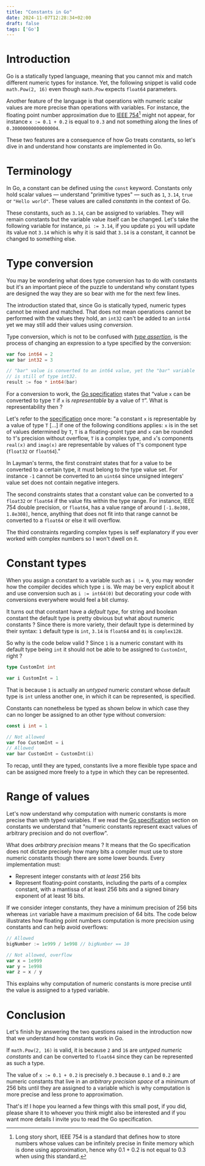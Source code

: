 ```yaml
---
title: "Constants in Go"
date: 2024-11-07T12:28:34+02:00
draft: false
tags: ['Go']
---
```

# Introduction
<!--start-summary-->

Go is a statically typed language, meaning that you cannot mix and match different numeric types for instance.  Yet, the following snippet is valid code  `math.Pow(2, 16)` even though `math.Pow` expects `float64` parameters.

Another feature of the language is that operations with numeric scalar values are more precise than operations with variables. For instance, the floating point number approximation due to [IEEE 754](https://en.wikipedia.org/wiki/IEEE_754)[^1] might not appear, for instance `x := 0.1 + 0.2` is equal to `0.3` and not something along the lines of `0.30000000000000004`. 

These two features are a consequence of how Go treats constants, so let's dive in and understand how constants are implemented in Go.



# Terminology

In Go, a constant can be defined using the `const` keyword. Constants only hold scalar values — understand "primitive types" — such as `1`, `3.14`, `true` or `"Hello world"`. These values are called *constants* in the context of Go.

These constants, such as `3.14`, can be assigned to variables. They will remain constants but the variable value itself can be changed. Let's take the following variable for instance, `pi := 3.14`, if you update `pi` you will update its value not `3.14` which is why it is said that `3.14` is a constant, it cannot be changed to something else.



# Type conversion

You may be wondering what does type conversion has to do with constants but it's an important piece of the puzzle to understand why constant types are designed the way they are so bear with me for the next few lines.

The introduction stated that, since Go is statically typed, numeric types cannot be mixed and matched. That does not mean operations cannot be performed with the values they hold, an `int32` can't be added to an `int64` yet we may still add their values using *conversion*. 

Type conversion, which is not to be confused with *[type assertion](https://go.dev/ref/spec#Type_assertions)*, is the process of changing an expression to a type specified by the conversion:

```go
var foo int64 = 2
var bar int32 = 3

// "bar" value is converted to an int64 value, yet the "bar" variable
// is still of type int32.
result := foo * int64(bar)
```

For a conversion to work, the [Go specification](https://go.dev/ref/spec#Conversions) states that “value `x` can be converted to type `T` if `x` is *representable* by a value of `T`”. What is representability then ?  

Let's refer to the [specification](https://go.dev/ref/spec#Representability) once more: "a constant `x` is representable by a value of type `T` [...] if one of the following conditions applies: `x` is in the set of values determined by `T`, `T` is a floating-point type and `x` can be rounded to `T`'s precision without overflow, `T` is a complex type, and `x`'s components `real(x)` and `imag(x)` are representable by values of `T`'s component type (`float32` or `float64`)."

In Layman's terms, the first constraint states that for a value to be converted to a certain type, it must belong to the type value set. For instance `-1` cannot be converted to an `uint64` since unsigned integers' value set does not contain negative integers. 

The second constraints states that a constant value can be converted to a `float32` or `float64` if the value fits within the type range. For instance, IEEE 754 double precision, or `float64`, has a value range of around `[-1.8e308, 1.8e308]`, hence, anything that does not fit into that range cannot be converted to a `float64` or else it will overflow. 

The third constraints regarding complex types is self explanatory if you ever worked with complex numbers so I won't dwell on it.



# Constant types

When you assign a constant to a variable such as `i := 0`, you may wonder how the compiler decides which type `i` is. We may be very explicit about it and use conversion such as `i := int64(0)` but decorating your code with conversions everywhere would feel a bit clumsy.

It turns out that constant have a *default type*, for string and boolean constant the default type is pretty obvious but what about numeric constants ? Since there is more variety, their default type is determined by their syntax: `1` default type is `int`, `3.14` is `float64` and `0i` is `complex128`.

So why is the code below valid ? Since `1` is a numeric constant with its default type being `int` it should not be able to be assigned to `CustomInt`, right ?

```go
type CustomInt int

var i CustomInt = 1
```

That is because `1` is actually an *untyped* numeric constant whose default type is `int` unless another one, in which it can be represented, is specified.

Constants can nonetheless be typed as shown below in which case they can no longer be assigned to an other type without conversion:

```go
const i int = 1

// Not allowed
var foo CustomInt = i
// Allowed
var bar CustomInt = CustomInt(i)
```

To recap, until they are typed, constants live a more flexible type space and can be assigned more freely to a type in which they can be represented.



# Range of values

Let's now understand why computation with numeric constants is more precise than with typed variables. If we read the [Go specification](https://go.dev/ref/spec#Constants) section on constants we understand that "numeric constants represent exact values of arbitrary precision and do not overflow". 

What does *arbitrary precision* means ? It means that the Go specification does not dictate precisely how many bits a compiler must use to store numeric constants though there are some lower bounds. Every implementation must:

- Represent integer constants with *at least* 256 bits
- Represent floating-point constants, including the parts of a complex constant, with a mantissa of at least 256 bits and a signed binary exponent of at least 16 bits.

If we consider integer constants, they have a minimum precision of 256 bits whereas `int` variable have a maximum precision of 64 bits.  The code below illustrates how floating point numbers computation is more precision using constants and can help avoid overflows:

```go
// Allowed
bigNumber := 1e999 / 1e998 // bigNumber == 10

// Not allowed, overflow
var x = 1e999
var y = 1e998
var z = x / y
```

This explains why computation of numeric constants is more precise until the value is assigned to a typed variable.



# Conclusion

Let's finish by answering the two questions raised in the introduction now that we understand how constants work in Go.

If `math.Pow(2, 16)` is valid, it is because `2` and `16` are *untyped numeric constants* and can be converted to `float64` since they can be represented as such a type.

The value of `x := 0.1 + 0.2` is precisely `0.3` because `0.1` and `0.2` are numeric constants that live in an *arbitrary precision space* of a minimum of 256 bits until they are assigned to a variable which is why computation is more precise and less prone to approximation.

That's it! I hope you learned a few things with this small post, if you did, please share it to whoever you think might also be interested and if you want more details I invite you to read the Go specification.


[^1]: Long story short, IEEE 754 is a standard that defines how to store numbers whose values can be infinitely precise in finite memory which is done using approximation, hence why 0.1 + 0.2 is not equal to 0.3 when using this standard.
